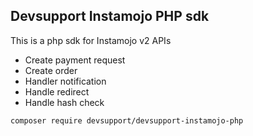 ## Devsupport Instamojo PHP sdk

This is a php sdk for Instamojo v2 APIs

- Create payment request
- Create order
- Handler notification
- Handle redirect
- Handle hash check

```composer require devsupport/devsupport-instamojo-php```